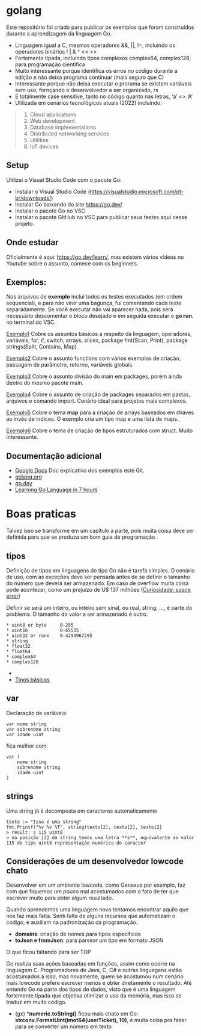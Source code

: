 # golang
Este repositório foi criado para publicar os exemplos que foram construídos durante a aprendizagem da linguagem Go. 

* Linguagem igual a C, mesmos operadores &&, ||, !=, incluindo os operadores binários ! | & ^ << >>
* Fortemente tipada, incluindo tipos complexos complex64, complex128, para programação científica
* Muito interessante porque identifica os erros no código durante a edição e não deixa programa continuar (mais seguro que C)
* Interessante porque não deixa executar o prorama se existem variáveis sem uso, fornçando o desenvolvedor a ser organizado, rs
* É totalmente case sensitive, tanto no código quanto nas letras, ‘a’ <> ‘A’
* Utilizada em cenários tecnológicos atuais (2022) incluindo: 
> 1. Cloud applications
> 2. Web development
> 3. Database implementations
> 4. Distributed networking services
> 5. Utilities
> 6. IoT devices

## Setup
Utilizei o Visual Studio Code com o pacote Go:

* Instalar o Visual Studio Code (https://visualstudio.microsoft.com/pt-br/downloads/)
* Instalar Go baixando do site https://go.dev/
* Instalar o pacote Go no VSC
* Instalar o pacote GitHub no VSC para publicar seus testes aqui nesse projeto.

## Onde estudar
Oficialmente é aqui: https://go.dev/learn/, mas existem vários vídeos no Youtube sobre o assunto, comece com os beginners.

## Exemplos:
Nos arquivos de **exemplo** incluí todos os testes executados (em ordem sequencial), e para não virar uma bagunça, fui comentando cada teste separadamente. Se você executar não vai aparecer nada, pois será necessário descomentar o bloco desejado e em seguida executar o **go run.** no terminal do VSC.

[Exemplo1](https://github.com/douglasol/golang/tree/main/Exemplos/Exemplo1) Cobre os assuntos básicos a respeito da linguagem, operadores, variáveis, for, if, switch, arrays, slices, package fmt(Scan, Print), package strings(Split, Contains, Map). 

[Exemplo2](https://github.com/douglasol/golang/tree/main/Exemplos/Exemplo2) Cobre o assunto functions com vários exemplos de criação, passagem de parâmetro, retorno, variáveis globais.

[Exemplo3](https://github.com/douglasol/golang/tree/main/Exemplos/Exemplo3) Cobre o assunto divisão do main em packages, porém ainda dentro do mesmo pacote main.

[Exemplo4](https://github.com/douglasol/golang/tree/main/Exemplos/Exemplo4) Cobre o assunto de criação de packages separados em pastas, arquivos e comando import. Cenário ideal para projetos mais complexos.

[Exemplo5](https://github.com/douglasol/golang/tree/main/Exemplos/Exemplo5) Cobre o tema **map** para a criação de arrays baseados em chaves ao invés de indices. O exemplo cria um tipo map e uma lista de maps.

[Exemplo6](https://github.com/douglasol/golang/tree/main/Exemplos/Exemplo6) Cobre o tema de criação de tipos estruturados com struct. Muito interessante.

## Documentação adicional
* [Google Docs](https://docs.google.com/document/d/1d5CogFKYcD7gxHnzGoZ2b_WpSF0DbXdPbHtGTg9XJj0/edit?usp=sharing) Doc explicativo dos exemplos este Git.
* [golang.org](https://golang.org)
* [go.dev](https://go.dev/)
* [Learning Go Language in 7 hours](https://www.youtube.com/watch?v=YS4e4q9oBaU&t=1153s)

# Boas praticas
Talvez isso se transforme em um capítulo a parte, pois muita coisa deve ser definida para que se produza um bom guia de programação.

## tipos
Definição de tipos em linguagens do tipo Go não é tarefa simples. O cenário de uso, com as exceções deve ser pensada antes de se definir o tamanho do número que deverá ser armazenado. Em caso de overflow muita coisa pode acontecer, como um prejuízo de U$ 137 milhões ([Curiosidade: space error](https://hownot2code.com/2016/09/02/a-space-error-370-million-for-an-integer-overflow/))

Definir se será um inteiro, ou inteiro sem sinal, ou real, string, ..., é parte do problema. O tamanho do valor a ser armazenado é outro.

```
* uint8 or byte     0-255
* uint16            0-65535
* uint32 or rune    0-4294967295
* string
* float32 
* float64
* complex64 
* complex128
````
* 
* [Tipos básicos](https://go.dev/tour/basics/11)

## var
Declaração de variáveis:
```
var nome string
var sobrenome string
var idade uint
```

fica melhor com:

```
var (
    nome string
    sobrenome string
    idade uint
)
```

## strings
Uma string já é decomposta em caracteres automaticamente
```
texto := "Isso é uma string"
fmt.Printf("%v %v %T", string(texto[2], texto[2], texto[2]
> result: s 115 uint8
> na posição [2] da string temos uma letra **s**, equivalente ao valor 115 do tipo uint8 representação numérica do caracter
```

## Considerações de um desenvolvedor lowcode chato
Desenvolver em um ambiente lowcode, como Genexus por exemplo, faz com que fiquemos um pouco mal acostumados com o fato de ter que escrever muito para obter algum resultado. 

Quando aprendemos uma linguagem nova tentamos encontrar aquilo que nos faz mais falta. Senti falta de alguns recursos que automatizam o código, e auxiliam na padronização da programação. 

* **domains**: criação de nomes para tipos específicos
* **toJson e fromJson**: para parsear um tipo em formato JSON

O que ficou faltando para ser TOP

Go realiza suas ações baseadas em funções, assim como ocorre na linguagem C. Programadores de Java, C, C# e outras linguagens estão acostumados a isso, mas novamente, quem se acostumou num cenário mais lowcode prefere escrever menos e obter diretamente o resultado.
Até entendo Go na parte dos tipos de dados, visto que é uma linguagem fortemente tipada que objetiva otimizar o uso da memória, mas isso se traduz em muito código.

* (gx) ***numeric.toString()** ficou mais chato em Go: **strconv.FormatUint(imot64(userTicket), 10)**, é muita coisa pra fazer para se converter um número em texto
